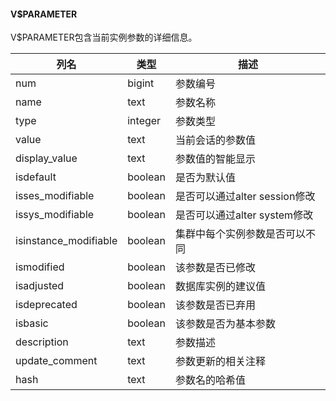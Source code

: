 #### V$PARAMETER

V$PARAMETER包含当前实例参数的详细信息。

| 列名                  | 类型    | 描述                           |
| --------------------- | ------- | ------------------------------ |
| num                   | bigint  | 参数编号                       |
| name                  | text    | 参数名称                       |
| type                  | integer | 参数类型                       |
| value                 | text    | 当前会话的参数值               |
| display_value         | text    | 参数值的智能显示               |
| isdefault             | boolean | 是否为默认值                   |
| isses_modifiable      | boolean | 是否可以通过alter session修改  |
| issys_modifiable      | boolean | 是否可以通过alter system修改   |
| isinstance_modifiable | boolean | 集群中每个实例参数是否可以不同 |
| ismodified            | boolean | 该参数是否已修改               |
| isadjusted            | boolean | 数据库实例的建议值             |
| isdeprecated          | boolean | 该参数是否已弃用               |
| isbasic               | boolean | 该参数是否为基本参数           |
| description           | text    | 参数描述                       |
| update_comment        | text    | 参数更新的相关注释             |
| hash                  | text    | 参数名的哈希值                 |
